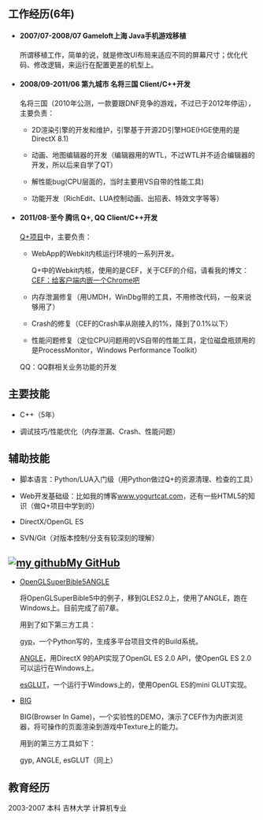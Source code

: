 <!-- 
.. title: 孟昭俊的简历
.. slug: resume-zhaojunmeng
.. date: 2013/04/08 20:20:00
.. tags: 
.. link: 
.. description: 
-->

## 工作经历(6年)

+ #### 2007/07-2008/07 Gameloft上海 Java手机游戏移植

	所谓移植工作，简单的说，就是修改UI布局来适应不同的屏幕尺寸；优化代码、修改逻辑，来运行在配置更差的机型上。

+ #### 2008/09-2011/06 第九城市 名将三国 Client/C++开发

	名将三国（2010年公测，一款要跟DNF竞争的游戏，不过已于2012年停运），主要负责：

	+ 2D渲染引擎的开发和维护，引擎基于开源2D引擎HGE(HGE使用的是DirectX 8.1)

	+ 动画、地图编辑器的开发（编辑器用的WTL，不过WTL并不适合编辑器的开发，所以后来自学了QT）

	+ 解性能bug(CPU层面的，当时主要用VS自带的性能工具)

	+ 功能开发（RichEdit、LUA控制动画、出招表、特效文字等等）

+ #### 2011/08-至今 腾讯 Q+, QQ Client/C++开发

	<a href="http://www.qplus.com/" target="_blank">Q+项目</a>中，主要负责：

	+ WebApp的Webkit内核运行环境的一系列开发。

		Q+中的Webkit内核，使用的是CEF，关于CEF的介绍，请看我的博文：<a href="../posts/cef/hello-cef.html" target="_blank">CEF：给客户端内嵌一个Chrome吧</a>

	+ 内存泄漏修复（用UMDH，WinDbg带的工具，不用修改代码，一般来说够用了）

	+ Crash的修复（CEF的Crash率从刚接入的1%，降到了0.1%以下）

	+ 性能问题修复（定位CPU问题用的VS自带的性能工具，定位磁盘瓶颈用的是ProcessMonitor，Windows Performance Toolkit）

	QQ：QQ群相关业务功能的开发

## 主要技能

+ C++（5年）

+ 调试技巧/性能优化（内存泄漏、Crash、性能问题）

## 辅助技能

+ 脚本语言：Python/LUA入门级（用Python做过Q+的资源清理、检查的工具）

+ Web开发基础级：比如我的博客<a href="http://www.yogurtcat.com" target="_blank">www.yogurtcat.com</a>，还有一些HTML5的知识（做Q+项目中学到的）

+ DirectX/OpenGL ES

+ SVN/Git（对版本控制/分支有较深刻的理解）

## <a href="http://www.github.com/zhaojunmeng" target="_blank"><img alt="my github" src="../assets/image/third_party_logo/blacktocat-32.png" title="my github">My GitHub</a>

+ <a href="https://github.com/zhaojunmeng/OpenGLSuperBible5ANGLE" target="_blank">OpenGLSuperBible5ANGLE</a>
	
	将OpenGLSuperBible5中的例子，移到GLES2.0上，使用了ANGLE，跑在Windows上。目前完成了前7章。

	用到了如下第三方工具：

	<a href="http://code.google.com/p/gyp/" target="_blank">gyp</a>，一个Python写的，生成多平台项目文件的Build系统。

	<a href="http://code.google.com/p/angleproject/" target="_blank">ANGLE</a>，用DirectX 9的API实现了OpenGL ES 2.0 API，使OpenGL ES 2.0可以运行在Windows上。
	
	<a href="https://github.com/zhaojunmeng/esGLUT" target="_blank">esGLUT</a>，一个运行于Windows上的，使用OpenGL ES的mini GLUT实现。

+ <a href="https://github.com/zhaojunmeng/BIG" target="_blank">BIG</a>

	BIG(Browser In Game)，一个实验性的DEMO，演示了CEF作为内嵌浏览器，将可操作的页面渲染到游戏中Texture上的能力。

	用到的第三方工具如下：
	
	gyp, ANGLE, esGLUT（同上）

## 教育经历

2003-2007 本科 吉林大学 计算机专业 



